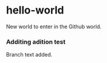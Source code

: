 # hello-world
New world to enter in the Github world.

### Additing adition test
Branch text added.
